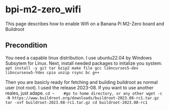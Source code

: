 # bpi-m2-zero_wifi
This page describes how to enable Wifi on a Banana Pi M2-Zero board and Buildroot

## Precondition
You need a capable linux distribution. I use ubuntu22.04 by Windows Subsytem for Linux.
Next, install needed packages to initalize you system:
`apt install -y git tar bzip2 make file gcc libncurses5-dev libncursesw5-Ydev cpio unzip rsync bc g++`

Then you are basicly ready for fetching and building buildroot as normal user (not root). I used the release 2023-08. If you want to use another reales, just adape.
`cd ~    #go to home directory, or any other
wget -c -N https://www.buildroot.org/downloads/buildroot-2023.08-rc1.tar.gz
tar -xvf buildroot-2023.08-rc1.tar.gz
cd buildroot-2023.08-rc1`
